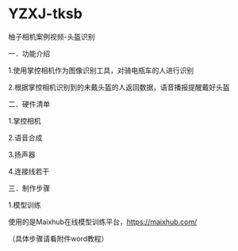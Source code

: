 # YZXJ-tksb
柚子相机案例视频-头盔识别

一．功能介绍

1.使用掌控相机作为图像识别工具，对骑电瓶车的人进行识别

2.根据掌控相机识别到的未戴头盔的人返回数据，语音播报提醒戴好头盔

二．硬件清单

1.掌控相机

2.语音合成

3.扬声器

4.连接线若干

三．制作步骤

1.模型训练
        
使用的是Maixhub在线模型训练平台，https://maixhub.com/

（具体步骤请看附件word教程）
